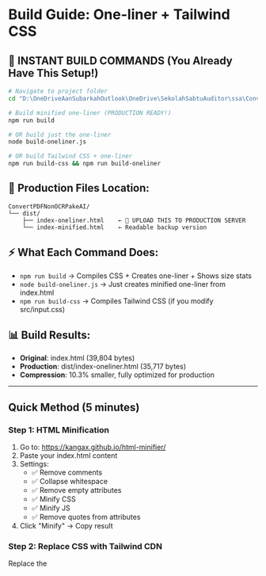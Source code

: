 # Build Guide: One-liner + Tailwind CSS

## 🚀 **INSTANT BUILD COMMANDS** (You Already Have This Setup!)

```bash
# Navigate to project folder
cd "D:\OneDriveAanSubarkahOutlook\OneDrive\SekolahSabtuAuditor\ssa\ConvertPDFNonOCRPakeAI"

# Build minified one-liner (PRODUCTION READY!)
npm run build

# OR build just the one-liner
node build-oneliner.js

# OR build Tailwind CSS + one-liner
npm run build-css && npm run build-oneliner
```

## 📁 **Production Files Location:**
```
ConvertPDFNonOCRPakeAI/
└── dist/
    ├── index-oneliner.html    ← 🎯 UPLOAD THIS TO PRODUCTION SERVER
    └── index-minified.html    ← Readable backup version
```

## ⚡ **What Each Command Does:**
- `npm run build` → Compiles CSS + Creates one-liner + Shows size stats
- `node build-oneliner.js` → Just creates minified one-liner from index.html
- `npm run build-css` → Compiles Tailwind CSS (if you modify src/input.css)

## 📊 **Build Results:**
- **Original**: index.html (39,804 bytes)
- **Production**: dist/index-oneliner.html (35,717 bytes) 
- **Compression**: 10.3% smaller, fully optimized for production

---

## Quick Method (5 minutes)

### Step 1: HTML Minification
1. Go to: https://kangax.github.io/html-minifier/
2. Paste your index.html content
3. Settings:
   - ✅ Remove comments
   - ✅ Collapse whitespace
   - ✅ Remove empty attributes
   - ✅ Minify CSS
   - ✅ Minify JS
   - ✅ Remove quotes from attributes
4. Click "Minify" → Copy result

### Step 2: Replace CSS with Tailwind CDN
Replace the <style> section with:
```html
<script src="https://cdn.tailwindcss.com"></script>
<style>
/* Custom styles only */
.animate-spin{animation:spin 1s linear infinite}
@keyframes spin{to{transform:rotate(360deg)}}
.badge{position:absolute;top:.25rem;right:.25rem;width:1.5rem;height:1.5rem;border-radius:50%;border:2px solid #fff;display:flex;align-items:center;justify-content:center;font-size:.75rem;font-weight:700}
.badge-pending{background:#d1d5db;color:#6b7280}
.badge-processing{background:#f59e0b;animation:pulse 2s infinite}
.badge-success{background:#10b981}
.badge-error{background:#ef4444}
</style>
```

## Professional Method (30 minutes)

### Prerequisites
```bash
node --version  # Should be 14+
npm --version   # Should be 6+
```

### Step 1: Initialize Project
```bash
cd /path/to/your/project
npm init -y
```

### Step 2: Install Dependencies
```bash
# Tailwind CSS
npm install -D tailwindcss @tailwindcss/forms

# Build tools
npm install -D html-minifier-terser
npm install -D postcss postcss-cli autoprefixer
```

### Step 3: Create Configuration Files

#### tailwind.config.js
```javascript
module.exports = {
  content: ["./src/**/*.html"],
  theme: {
    extend: {
      animation: {
        'spin': 'spin 1s linear infinite',
        'pulse': 'pulse 2s infinite'
      }
    },
  },
  plugins: [],
}
```

#### postcss.config.js
```javascript
module.exports = {
  plugins: {
    tailwindcss: {},
    autoprefixer: {},
  }
}
```

### Step 4: Create Source Structure
```
project/
├── src/
│   ├── index.html          # Your development HTML
│   └── styles.css          # Tailwind CSS
├── dist/                   # Output folder
├── package.json
├── tailwind.config.js
└── postcss.config.js
```

### Step 5: Create styles.css
```css
@tailwind base;
@tailwind components;
@tailwind utilities;

/* Custom components */
@layer components {
  .btn {
    @apply px-6 py-3 rounded-md font-medium cursor-pointer transition-all duration-200;
  }
  
  .btn-primary {
    @apply bg-blue-600 text-white hover:bg-blue-700 disabled:bg-gray-400 disabled:cursor-not-allowed;
  }
  
  .btn-success {
    @apply bg-green-600 text-white hover:bg-green-700;
  }
  
  .btn-grayed {
    @apply bg-gray-400 text-white cursor-not-allowed;
  }
  
  .card {
    @apply bg-white rounded-lg shadow-sm p-6 mb-6;
  }
  
  .badge {
    @apply absolute top-1 right-1 w-6 h-6 rounded-full border-2 border-white flex items-center justify-center text-xs font-bold;
  }
  
  .badge-pending {
    @apply bg-gray-300 text-gray-600;
  }
  
  .badge-processing {
    @apply bg-yellow-500 animate-pulse;
  }
  
  .badge-success {
    @apply bg-green-500;
  }
  
  .badge-error {
    @apply bg-red-500;
  }
}
```

### Step 6: Create Build Scripts
Add to package.json:
```json
{
  "scripts": {
    "build-css": "postcss src/styles.css -o dist/styles.css",
    "build-html": "html-minifier-terser --input-dir src --output-dir dist --file-ext html --collapse-whitespace --remove-comments --minify-css --minify-js",
    "build": "npm run build-css && npm run build-html",
    "watch": "npm run build-css -- --watch"
  }
}
```

### Step 7: Update HTML for Tailwind
Replace custom CSS classes with Tailwind classes:

#### Before (Custom CSS):
```html
<div class="container">
  <div class="card">
    <h1 class="title">Title</h1>
```

#### After (Tailwind):
```html
<div class="max-w-4xl mx-auto px-4 py-8">
  <div class="bg-white rounded-lg shadow-sm p-6 mb-6">
    <h1 class="text-3xl font-bold text-gray-900 mb-2">Title</h1>
```

### Step 8: Build Commands
```bash
# Development (with file watching)
npm run watch

# Production build
npm run build

# The output will be in dist/ folder
# dist/index.html - Minified one-liner HTML
# dist/styles.css - Compiled Tailwind CSS
```

## Tailwind Class Conversion Guide

### Common Conversions:
```css
/* Custom → Tailwind */
.container → max-w-4xl mx-auto px-4
.card → bg-white rounded-lg shadow-sm p-6 mb-6
.title → text-3xl font-bold text-gray-900 mb-2
.subtitle → text-gray-500
.btn → px-6 py-3 rounded-md font-medium cursor-pointer transition-all duration-200
.text-center → text-center
.hidden → hidden
.grid → grid
.grid-3 → grid-cols-3
.text-sm → text-sm
.text-lg → text-lg
.font-bold → font-bold
.text-red → text-red-600
.text-green → text-green-600
.bg-gray → bg-gray-100
.p-3 → p-3
.mb-4 → mb-4
.mt-2 → mt-2
```

## Final One-liner Creation

### Method 1: Online Tools
1. Use HTML Minifier: https://kangax.github.io/html-minifier/
2. Settings: Remove all whitespace, comments, quotes
3. Result: Single line HTML

### Method 2: Command Line
```bash
# Install html-minifier globally
npm install -g html-minifier-terser

# Minify to one line
html-minifier-terser --collapse-whitespace --remove-comments --remove-optional-tags --remove-redundant-attributes --remove-script-type-attributes --remove-tag-whitespace --use-short-doctype --minify-css --minify-js input.html -o output.html
```

## Production Checklist
- [ ] HTML minified to one line
- [ ] CSS compiled with Tailwind
- [ ] JavaScript minified
- [ ] All external dependencies loaded via CDN
- [ ] File size optimized
- [ ] SEO meta tags preserved
- [ ] Functionality tested

## Performance Tips
1. **Use Tailwind CDN** for quick deployment
2. **Purge unused CSS** in production
3. **Compress images** if any
4. **Enable gzip** on server
5. **Use CDN** for external libraries

Choose the method that fits your workflow:
- **Quick Method**: For immediate deployment
- **Professional Method**: For maintainable, scalable projects
